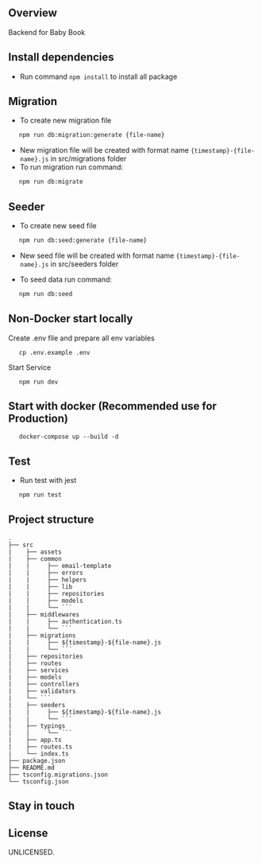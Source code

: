 
## Overview

Backend for Baby Book

## Install dependencies

- Run command `npm install` to install all package

## Migration

- To create new migration file

```bash
   npm run db:migration:generate {file-name}
```

- New migration file will be created with format name `{timestamp}-{file-name}.js` in src/migrations folder
- To run migration run command:

```bash
   npm run db:migrate
```

## Seeder

- To create new seed file

```bash
   npm run db:seed:generate {file-name}
```

- New seed file will be created with format name `{timestamp}-{file-name}.js` in src/seeders folder

- To seed data run command:

```bash
   npm run db:seed
```

## Non-Docker start locally

Create .env file and prepare all env variables

```
   cp .env.example .env
```

Start Service

```
   npm run dev
```

## Start with docker (Recommended use for Production)

```
   docker-compose up --build -d

```

## Test

- Run test with jest

```bash
   npm run test
```

## Project structure

````
.
├── src
|    ├── assets
|    ├── common
|    |     ├── email-template
|    |     ├── errors
|    |     ├── helpers
|    |     ├── lib
|    |     ├── repositories
|    |     ├── models
|    |     └── ```
|    ├── middlewares
|    |     ├── authentication.ts
|    |     └── ```
|    ├── migrations
|    |     ├── ${timestamp}-${file-name}.js
|    |     └── ```
|    ├── repositories
|    ├── routes
|    ├── services
|    ├── models
|    ├── controllers
|    ├── validators
|    └── ```
|    ├── seeders
|    |     ├── ${timestamp}-${file-name}.js
|    |     └── ```
|    ├── typings
|    |     └── ```
|    ├── app.ts
|    ├── routes.ts
|    └── index.ts
├── package.json
├── README.md
├── tsconfig.migrations.json
└── tsconfig.json
````

## Stay in touch


## License

UNLICENSED.
